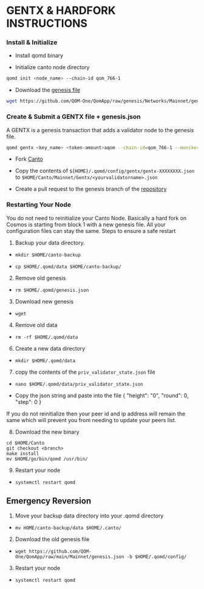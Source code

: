 # GENTX & HARDFORK INSTRUCTIONS

### Install & Initialize

-   Install qomd binary

-   Initialize canto node directory

```bash
qomd init <node_name> --chain-id qom_766-1
```

-   Download the [genesis file](https://github.com/QOM-One/QomApp/raw/genesis/Networks/Mainnet/genesis.json)

```bash
wget https://github.com/QOM-One/QomApp/raw/genesis/Networks/Mainnet/genesis.json -b $HOME/.qomd/config
```

### Create & Submit a GENTX file + genesis.json

A GENTX is a genesis transaction that adds a validator node to the genesis file.

```bash
qomd gentx <key_name> <token-amount>aqom --chain-id=qom_766-1 --moniker=<your_moniker> --commission-max-change-rate=0.01 --commission-max-rate=0.10 --commission-rate=0.05 --details="<details here>" --security-contact="<email>" --website="<website>"
```

-   Fork [Canto](https://github.com/QOM-One/QomApp)

-   Copy the contents of `${HOME}/.qomd/config/gentx/gentx-XXXXXXXX.json` to `$HOME/Canto/Mainnet/Gentx/<yourvalidatorname>.json`

-   Create a pull request to the genesis branch of the [repository](https://github.com/QOM-One/QomApp/Mainnet/gentx)

### Restarting Your Node

You do not need to reinitialize your Canto Node. Basically a hard fork on Cosmos is starting from block 1 with a new genesis file. All your configuration files can stay the same. Steps to ensure a safe restart

1. Backup your data directory.

-   `mkdir $HOME/canto-backup`

-   `cp $HOME/.qomd/data $HOME/canto-backup/`

2. Remove old genesis

-   `rm $HOME/.qomd/genesis.json`

3. Download new genesis

-   `wget`

4. Remove old data

-   `rm -rf $HOME/.qomd/data`

6. Create a new data directory

-   `mkdir $HOME/.qomd/data`

7. copy the contents of the `priv_validator_state.json` file 

-   `nano $HOME/.qomd/data/priv_validator_state.json`

-   Copy the json string and paste into the file
 {
"height": "0",
 "round": 0,
 "step": 0
 }

If you do not reinitialize then your peer id and ip address will remain the same which will prevent you from needing to update your peers list.

8. Download the new binary

```
cd $HOME/Canto
git checkout <branch>
make install
mv $HOME/go/bin/qomd /usr/bin/
```

9. Restart your node

-   `systemctl restart qomd`

## Emergency Reversion

1. Move your backup data directory into your .qomd directory

-   `mv HOME/canto-backup/data $HOME/.canto/`

2. Download the old genesis file

-   `wget https://github.com/QOM-One/QomApp/raw/main/Mainnet/genesis.json -b $HOME/.qomd/config/`

3. Restart your node

-   `systemctl restart qomd`
